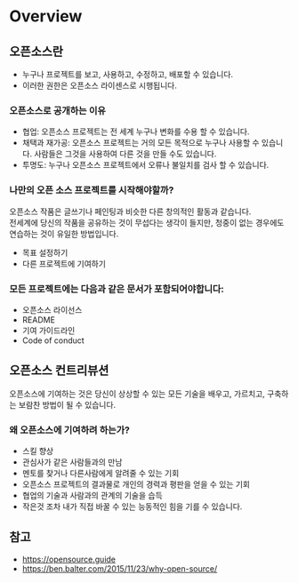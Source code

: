 # Overview

## 오픈소스란
- 누구나 프로젝트를 보고, 사용하고, 수정하고, 배포할 수 있습니다.  
- 이러한 권한은 오픈소스 라이센스로 시행됩니다.  

### 오픈소스로 공개하는 이유
- 협업: 오픈소스 프로젝트는 전 세계 누구나 변화를 수용 할 수 있습니다. 
- 채택과 재가공: 오픈소스 프로젝트는 거의 모든 목적으로 누구나 사용할 수 있습니다. 사람들은 그것을 사용하여 다른 것을 만들 수도 있습니다. 
- 투명도: 누구나 오픈소스 프로젝트에서 오류나 불일치를 검사 할 수 있습니다. 

### 나만의 오픈 소스 프로젝트를 시작해야할까?
오픈소스 작품은 글쓰기나 페인팅과 비슷한 다른 창의적인 활동과 같습니다.  
전세계에 당신의 작품을 공유하는 것이 무섭다는 생각이 들지만, 청중이 없는 경우에도 연습하는 것이 유일한 방법입니다.
- 목표 설정하기
- 다른 프로젝트에 기여하기

### 모든 프로젝트에는 다음과 같은 문서가 포함되어야합니다:
- 오픈소스 라이선스
- README
- 기여 가이드라인
- Code of conduct

## 오픈소스 컨트리뷰션
오픈소스에 기여하는 것은 당신이 상상할 수 있는 모든 기술을 배우고, 가르치고, 구축하는 보람찬 방법이 될 수 있습니다.

### 왜 오픈소스에 기여하려 하는가?
- 스킬 향상
- 관심사가 같은 사람들과의 만남
- 멘토를 찾거나 다른사람에게 알려줄 수 있는 기회
- 오픈소스 프로젝트의 결과물로 개인의 경력과 평판을 얻을 수 있는 기회
- 협업의 기술과 사람과의 관계의 기술을 습득
- 작은것 조차 내가 직접 바꿀 수 있는 능동적인 힘을 기를 수 있습니다.

## 참고
- https://opensource.guide
- https://ben.balter.com/2015/11/23/why-open-source/